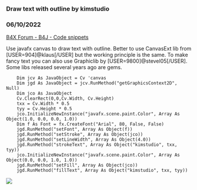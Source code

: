 ### Draw text with outline by kimstudio
### 06/10/2022
[B4X Forum - B4J - Code snippets](https://www.b4x.com/android/forum/threads/141134/)

Use javafx canvas to draw text with outline. Better to use CanvasExt lib from [USER=904]@klaus[/USER] but the working principle is the same. To make fancy text you can also use Graphiclib by [USER=9800]@stevel05[/USER]. Some libs released several years ago are gems.  
  

```B4X
    Dim jcv As JavaObject = Cv 'canvas  
    Dim jgd As JavaObject = jcv.RunMethod("getGraphicsContext2D", Null)  
    Dim jco As JavaObject  
    Cv.ClearRect(0,0,Cv.Width, Cv.Height)  
    txx = Cv.Width * 0.5  
    tyy = Cv.Height * 0.5  
    jco.InitializeNewInstance("javafx.scene.paint.Color", Array As Object(1.0, 0.0, 0.0, 1.0))  
    Dim f As Font = fx.CreateFont("Arial", 80, False, False)  
    jgd.RunMethod("setFont", Array As Object(f))  
    jgd.RunMethod("setStroke", Array As Object(jco))  
    jgd.RunMethod("setLineWidth", Array As Object(4.0))  
    jgd.RunMethod("strokeText", Array As Object("kimstudio", txx, tyy))  
    jco.InitializeNewInstance("javafx.scene.paint.Color", Array As Object(0.0, 0.0, 1.0, 1.0))  
    jgd.RunMethod("setFill", Array As Object(jco))  
    jgd.RunMethod("fillText", Array As Object("kimstudio", txx, tyy))
```

  
  
![](https://www.b4x.com/android/forum/attachments/130259)